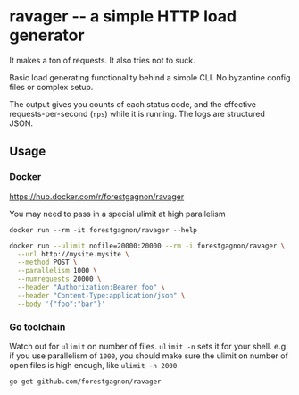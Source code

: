 # ravager -- a simple HTTP load generator

It makes a ton of requests. It also tries not to suck.

Basic load generating functionality behind a simple CLI. No byzantine config files or complex setup.

The output gives you counts of each status code, and the effective requests-per-second (`rps`) while it is running. The logs are structured JSON.

## Usage

### Docker
https://hub.docker.com/r/forestgagnon/ravager

You may need to pass in a special ulimit at high parallelism

`docker run --rm -it forestgagnon/ravager --help`

```bash
docker run --ulimit nofile=20000:20000 --rm -i forestgagnon/ravager \
  --url http://mysite.mysite \
  --method POST \
  --parallelism 1000 \
  --numrequests 20000 \
  --header "Authorization:Bearer foo" \
  --header "Content-Type:application/json" \
  --body '{"foo":"bar"}'
```
### Go toolchain

Watch out for `ulimit` on number of files. `ulimit -n` sets it for your shell. e.g. if you use parallelism of `1000`, you should make sure the ulimit on number of open files is high enough, like `ulimit -n 2000`

```
go get github.com/forestgagnon/ravager
```
